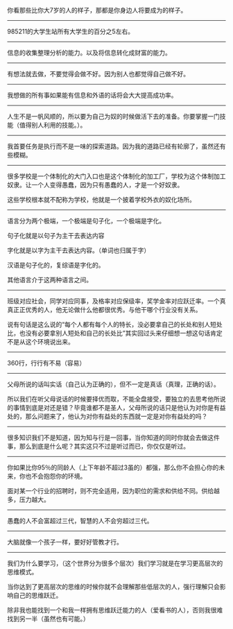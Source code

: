 你看那些比你大7岁的人的样子，那都是你身边人将要成为的样子。

___
985211的大学生站所有大学生的百分之5左右。

___
信息的收集整理分析的能力。以及将信息转化成财富的能力。
___
有想法就去做，不要觉得会做不好。因为别人也都觉得自己做不好。
___
我想做的所有事如果能有信息和外语的话将会大大提高成功率。
___
人生不是一帆风顺的，所以要为自己为奴的时候做活下去的准备。你要掌握一门技能（值得别人利用的技能。）。
___
我首要任务是执行而不是一味的探索道路。因为我的道路已经有轮廓了，虽然还有些模糊。
___
很多学校是一个体制化的大门入口也是这个体制化的加工厂，学校为这个体制加工奴隶。让一个人变得愚蠢，因为只有愚蠢的人，才是一个好奴隶。

这些学校根本就不配称为学校，他就是一个披着学校外衣的奴化场所。
___
语言分为两个极端，一个极端是句子化，一个极端是字化。

句子化就是以句子为主干去表达内容

字化就是以字为主干去表达内容。（单词也归属于字）

汉语是句子化的，复综语是字化的。

其他语言介于这两种语言之间。
___
班级对应社会，同学对应同事，及格率对应保级率，奖学金率对应跃迁率。一个真真正正优秀的人，他无论做什么他都很优秀。与他干哪个行业没有关系。

说有句话是这么说的“每个人都有每个人的特长，没必要拿自己的长处和别人短处比，也没有必要拿别人短处和自己的长处比”其实回过头来仔细想一想这句话肯定不是从这个环境说出来。
___
360行，行行有不易（容易）
___
父母所说的话叫实话（自己认为正确的），但不一定是真话（真理，正确的话）。

所以我们在听父母说话的时候要择优而取，不能全盘接受，要独立的去思考他所说的事情到底是对还是错？毕竟谁都不是圣人，父母所说的话只是他认为对你是有益处的，那么问题来了，他认为对你有益处的东西就一定是对你有益处的吗？
___
很多知识我们不是知道，因为知与行是一回事，当你知道的同时你就会去做这件事，那么到底是什么呢？其实这只不过是听过而已，你仅仅是听过。
___
你如果比你95％的同龄人（上下年龄不超过3虽的）都强，那么你不会担心你的未来，你也不会抱怨你的环境。

  

面对某一个行业的招聘时，则不完全适用，因为职位的需求和供给不同。供给越多，压力越大。
___
愚蠢的人不会富超过三代，智慧的人不会穷超过三代。
___
大脑就像一个孩子一样，要好好管教才行。
___
我们为什么要学习，（这个世界分为很多个层次）我们学习就是在学习更高层次的思维模式。

当你达到了更高层次的思维的时候你就不会理解那些低层次的人，强行理解只会影响自己的思维跃迁。

除非我也能找到一个和我一样拥有思维跃迁能力的人（爱看书的人），否则我很难找到另一半（虽然也有可能。）